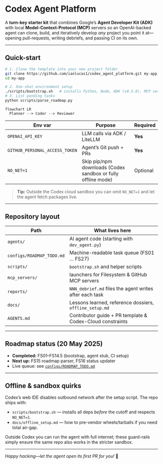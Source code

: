 # Codex Agent Platform

A **turn-key starter kit** that combines Google’s **Agent Developer Kit (ADK)** with local **Model-Context-Protocol (MCP)** servers so an OpenAI-backed agent can clone, build, and iteratively develop *any* project you point it at—opening pull-requests, writing debriefs, and passing CI on its own.

---

## Quick-start

```bash
# 1. Clone the template into your new project folder
git clone https://github.com/ianlucas1/codex_agent_platform.git my-app
cd my-app

# 2. One-shot environment setup
./scripts/bootstrap.sh   # installs Python, Node, ADK (v0.5.0), MCP servers
# 3. List pending tasks
python scripts/parse_roadmap.py
```

```mermaid
flowchart LR
  Planner --> Coder --> Reviewer
```

| Env var                        | Purpose                                                      | Required |
| ------------------------------ | ------------------------------------------------------------ | -------- |
| `OPENAI_API_KEY`               | LLM calls via ADK / LiteLLM                                  | **Yes**  |
| `GITHUB_PERSONAL_ACCESS_TOKEN` | Agent’s Git push + PRs                                       | **Yes**  |
| `NO_NET=1`                     | Skip pip/npm downloads (Codex sandbox or fully offline mode) | Optional |

> **Tip:** Outside the Codex cloud sandbox you can omit `NO_NET=1` and let the agent fetch packages live.

---

## Repository layout

| Path                      | What lives here                                           |
| ------------------------- | --------------------------------------------------------- |
| `agents/`                 | AI agent code (starting with `dev_agent.py`)              |
| `configs/ROADMAP_TODO.md` | Machine-readable task queue (FS01 … FS27)                 |
| `scripts/`                | `bootstrap.sh` and helper scripts            |
| `mcp_servers/`            | launchers for Filesystem & GitHub MCP servers             |
| `reports/`                | `NNN_debrief.md` files the agent writes after each task   |
| `docs/`                   | Lessons learned, reference dossiers, `offline_setup.md`   |
| `AGENTS.md`               | Contributor guide + PR template & Codex-Cloud constraints |

---

## Roadmap status (20 May 2025)

* **Completed:** FS01–FS14.5 (bootstrap, agent stub, CI setup)
* **Next up:** FS15 roadmap parser, FS16 status updater
* Live queue: see [`configs/ROADMAP_TODO.md`](configs/ROADMAP_TODO.md)

---

## Offline & sandbox quirks

Codex’s web IDE disables outbound network after the setup script.
The repo ships with:

* `scripts/bootstrap.sh` — installs all deps *before* the cutoff and respects `NO_NET=1`.
* `docs/offline_setup.md` — how to pre-vendor wheels/tarballs if you need total air-gap.

Outside Codex you can run the agent with full internet; these guard-rails simply ensure the same repo also works in the stricter sandbox.

---

*Happy hacking—let the agent open its first PR for you!* 🚀
